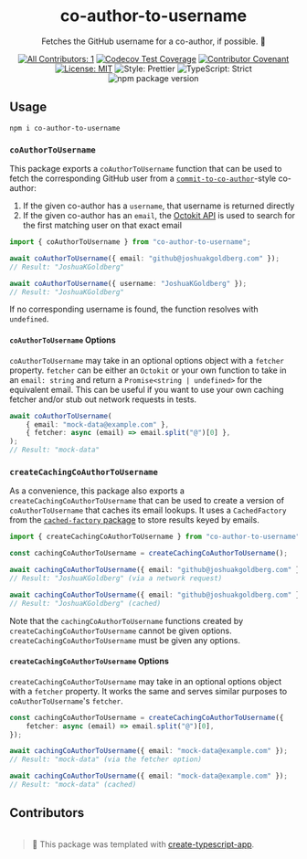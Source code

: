 <h1 align="center">co-author-to-username</h1>

<p align="center">Fetches the GitHub username for a co-author, if possible. 📇</p>

<p align="center">
	<!-- prettier-ignore-start -->
	<!-- ALL-CONTRIBUTORS-BADGE:START - Do not remove or modify this section -->
	<a href="#contributors" target="_blank"><img alt="All Contributors: 1" src="https://img.shields.io/badge/all_contributors-17-21bb42.svg" /></a>
	<!-- ALL-CONTRIBUTORS-BADGE:END -->
	<!-- prettier-ignore-end -->
	<a href="https://codecov.io/gh/JoshuaKGoldberg/co-author-to-username" target="_blank"><img alt="Codecov Test Coverage" src="https://codecov.io/gh/JoshuaKGoldberg/co-author-to-username/branch/main/graph/badge.svg"/></a>
	<a href="https://github.com/JoshuaKGoldberg/co-author-to-username/blob/main/.github/CODE_OF_CONDUCT.md" target="_blank"><img alt="Contributor Covenant" src="https://img.shields.io/badge/code_of_conduct-enforced-21bb42" /></a>
	<a href="https://github.com/JoshuaKGoldberg/co-author-to-username/blob/main/LICENSE.md" target="_blank"><img alt="License: MIT" src="https://img.shields.io/github/license/JoshuaKGoldberg/co-author-to-username?color=21bb42"></a>
	<img alt="Style: Prettier" src="https://img.shields.io/badge/style-prettier-21bb42.svg" />
	<img alt="TypeScript: Strict" src="https://img.shields.io/badge/typescript-strict-21bb42.svg" />
	<img alt="npm package version" src="https://img.shields.io/npm/v/create-typescript-app?color=21bb42" />
</p>

## Usage

```shell
npm i co-author-to-username
```

### `coAuthorToUsername`

This package exports a `coAuthorToUsername` function that can be used to fetch the corresponding GitHub user from a [`commit-to-co-author`](https://github.com/JoshuaKGoldberg/commit-to-co-author)-style co-author:

1. If the given co-author has a `username`, that username is returned directly
2. If the given co-author has an `email`, the [Octokit API](https://octokit.github.io) is used to search for the first matching user on that exact email

```ts
import { coAuthorToUsername } from "co-author-to-username";

await coAuthorToUsername({ email: "github@joshuakgoldberg.com" });
// Result: "JoshuaKGoldberg"

await coAuthorToUsername({ username: "JoshuaKGoldberg" });
// Result: "JoshuaKGoldberg"
```

If no corresponding username is found, the function resolves with `undefined`.

#### `coAuthorToUsername` Options

`coAuthorToUsername` may take in an optional options object with a `fetcher` property.
`fetcher` can be either an `Octokit` or your own function to take in an `email: string` and return a `Promise<string | undefined>` for the equivalent email.
This can be useful if you want to use your own caching fetcher and/or stub out network requests in tests.

```ts
await coAuthorToUsername(
	{ email: "mock-data@example.com" },
	{ fetcher: async (email) => email.split("@")[0] },
);
// Result: "mock-data"
```

### `createCachingCoAuthorToUsername`

As a convenience, this package also exports a `createCachingCoAuthorToUsername` that can be used to create a version of `coAuthorToUsername` that caches its email lookups.
It uses a `CachedFactory` from the [`cached-factory` package](https://github.com/JoshuaKGoldberg/cached-factory) to store results keyed by emails.

```ts
import { createCachingCoAuthorToUsername } from "co-author-to-username";

const cachingCoAuthorToUsername = createCachingCoAuthorToUsername();

await cachingCoAuthorToUsername({ email: "github@joshuakgoldberg.com" });
// Result: "JoshuaKGoldberg" (via a network request)

await cachingCoAuthorToUsername({ email: "github@joshuakgoldberg.com" });
// Result: "JoshuaKGoldberg" (cached)
```

Note that the `cachingCoAuthorToUsername` functions created by `createCachingCoAuthorToUsername` cannot be given options.
`createCachingCoAuthorToUsername` must be given any options.

#### `createCachingCoAuthorToUsername` Options

`createCachingCoAuthorToUsername` may take in an optional options object with a `fetcher` property.
It works the same and serves similar purposes to `coAuthorToUsername`'s `fetcher`.

```ts
const cachingCoAuthorToUsername = createCachingCoAuthorToUsername({
	fetcher: async (email) => email.split("@")[0],
});

await cachingCoAuthorToUsername({ email: "mock-data@example.com" });
// Result: "mock-data" (via the fetcher option)

await cachingCoAuthorToUsername({ email: "mock-data@example.com" });
// Result: "mock-data" (cached)
```

## Contributors

<!-- spellchecker: disable -->
<!-- ALL-CONTRIBUTORS-LIST:START - Do not remove or modify this section -->
<!-- prettier-ignore-start -->
<!-- markdownlint-disable -->
<table>
<!-- (this will be filled in by all-contributors) -->
</table>
<!-- markdownlint-restore -->
<!-- prettier-ignore-end -->
<!-- ALL-CONTRIBUTORS-LIST:END -->
<!-- spellchecker: enable -->

<!-- You can remove this notice if you don't want it 🙂 no worries! -->

> 💙 This package was templated with [create-typescript-app](https://github.com/JoshuaKGoldberg/create-typescript-app).
